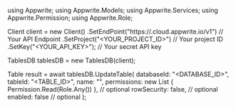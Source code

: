 using Appwrite;
using Appwrite.Models;
using Appwrite.Services;
using Appwrite.Permission;
using Appwrite.Role;

Client client = new Client()
    .SetEndPoint("https://<REGION>.cloud.appwrite.io/v1") // Your API Endpoint
    .SetProject("<YOUR_PROJECT_ID>") // Your project ID
    .SetKey("<YOUR_API_KEY>"); // Your secret API key

TablesDB tablesDB = new TablesDB(client);

Table result = await tablesDB.UpdateTable(
    databaseId: "<DATABASE_ID>",
    tableId: "<TABLE_ID>",
    name: "<NAME>",
    permissions: new List<string> { Permission.Read(Role.Any()) }, // optional
    rowSecurity: false, // optional
    enabled: false // optional
);